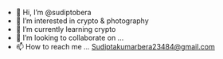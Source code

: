 - 👋 Hi, I’m @sudiptobera
- 👀 I’m interested in crypto & photography
- 🌱 I’m currently learning crypto
- 💞️ I’m looking to collaborate on ...
- 📫 How to reach me ... Sudiptakumarbera23484@gmail.com

<!---
sudiptobera/sudiptobera is a ✨ special ✨ repository because its `README.md` (this file) appears on your GitHub profile.
You can click the Preview link to take a look at your changes.
--->
